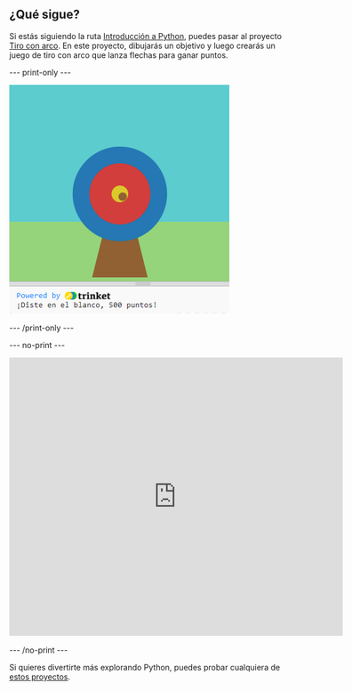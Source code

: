 ## ¿Qué sigue?

Si estás siguiendo la ruta [Introducción a Python](https://projects.raspberrypi.org/en/raspberrypi/python-intro), puedes pasar al proyecto [Tiro con arco](https://projects.raspberrypi.org/en/projects/target-practice). En este proyecto, dibujarás un objetivo y luego crearás un juego de tiro con arco que lanza flechas para ganar puntos.

--- print-only ---

![Proyecto de tiro con arco](images/archery-project.png)

--- /print-only ---

--- no-print ---

<iframe src="https://trinket.io/embed/python/f686c82d8a?outputOnly=true&start=result" width="600" height="500" frameborder="0" marginwidth="0" marginheight="0" allowfullscreen mark="crwd-mark">
</iframe>

--- /no-print ---

Si quieres divertirte más explorando Python, puedes probar cualquiera de [estos proyectos](https://projects.raspberrypi.org/en/projects?software%5B%5D=python).
